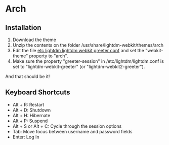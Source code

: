 # Arch

## Installation

1. Download the theme
2. Unzip the contents on the folder /usr/share/lightdm-webkit/themes/arch
3. Edit the file [etc lightdm lightdm webkit greeter conf](/etc/lightdm/lightdm-webkit-greeter.conf) and set the
"webkit-theme" property to "arch".
4. Make sure the property "greeter-session" in
/etc/lightdm/lightdm.conf is set to "lightdm-webkit-greeter" (or
"lightdm-webkit2-greeter").

And that should be it!

## Keyboard Shortcuts

- Alt + R: Restart
- Alt + D: Shutdown
- Alt + H: Hibernate
- Alt + P: Suspend
- Alt + S or Alt + C: Cycle through the session options
- Tab: Move focus between username and password fields
- Enter: Log In

